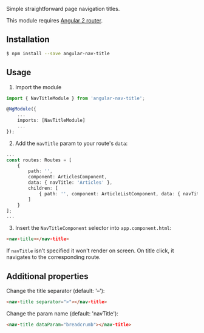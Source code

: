 Simple straightforward page navigation titles.

This module requires [Angular 2 router](https://angular.io/docs/ts/latest/guide/router.html).

## Installation

```bash
$ npm install --save angular-nav-title
```

## Usage

1. Import the module

```ts
import { NavTitleModule } from 'angular-nav-title';

@NgModule({
    ...
    imports: [NavTitleModule]
    ...
});
```

2. Add the `navTitle` param to your route's `data`:

```ts
...
const routes: Routes = [
    {
        path: '',
        component: ArticlesComponent,
        data: { navTitle: 'Articles' },
        children: [
            { path: '', component: ArticleListComponent, data: { navTitle: 'List' } }
        ]
    }
];
...
```

3. Insert the `NavTitleComponent` selector into `app.component.html`:

```html
<nav-title></nav-title>
```
If `navTitle` isn't specified it won't render on screen. On title click, it navigates to the corresponding route.

## Additional properties

Change the title separator (default: '–'):

```html
<nav-title separator=">"></nav-title>
```

Change the param name (default: 'navTitle'):

```html
<nav-title dataParam="breadcrumb"></nav-title>
```